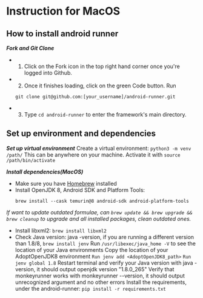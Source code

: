 # Instruction for MacOS

## How to install android runner

***Fork and Git Clone***

- 1. Click on the Fork icon in the top right hand corner once you're logged into Github.
- 2. Once it finishes loading, click on the green Code button. Run
  ```
  git clone git@github.com:[your_username]/android-runner.git
  ```
- 3. Type `cd android-runner` to enter the framework's main directory. 
## Set up environment and dependencies
***Set up virtual environment***
Create a virtual environment: `python3 -m venv /path/`
This can be anywhere on your machine. Activate it with `source /path/bin/activate`

***Install dependencies(MacOS)***

- Make sure you have [Homebrew](https://brew.sh/) installed
- Install OpenJDK 8, Android SDK and Platform Tools:
  ```
  brew install --cask temurin@8 android-sdk android-platform-tools
  ```
  
*If want to update outdated formulae, can `brew update && brew upgrade && brew cleanup` to upgrade and all installed packages, clean outdated ones.*


- Install libxml2: `brew install libxml2`
- Check Java version: java -version, if you are running a different version than 1.8/8, `brew install jenv`
Run `/usr/libexec/java_home -V` to see the location of your Java environments
Copy the location of your AdoptOpenJDK8 environment
`Run jenv add <AdoptOpenJDK8_path>`
`Run jenv global 1.8`
Restart terminal and verify your Java version with java -version, it should output openjdk version "1.8.0_265"
Verify that monkeyrunner works with monkeyrunner --version, it should output unrecognized argument and no other errors
Install the requirements, under the android-runner: `pip install -r requirements.txt`


